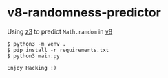 # v8-randomness-predictor

Using [z3](https://github.com/Z3Prover/z3) to predict `Math.random` in [v8](https://v8.dev)

```shell
$ python3 -m venv .
$ pip install -r requirements.txt
$ python3 main.py
```

`Enjoy Hacking :)`
